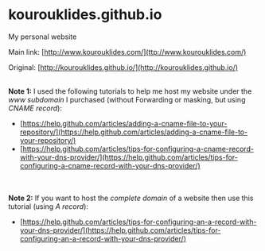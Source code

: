 # kourouklides.github.io

My personal website

Main link:
[http://www.kourouklides.com/](ttp://www.kourouklides.com/)

Original:
[http://kourouklides.github.io/](http://kourouklides.github.io/) <br /> <br />
  
**Note 1:** I used the following tutorials to help me host my website under the *www subdomain* I purchased (without Forwarding or masking, but using *CNAME record*):
* [https://help.github.com/articles/adding-a-cname-file-to-your-repository/](https://help.github.com/articles/adding-a-cname-file-to-your-repository/)
* [https://help.github.com/articles/tips-for-configuring-a-cname-record-with-your-dns-provider/](https://help.github.com/articles/tips-for-configuring-a-cname-record-with-your-dns-provider/)

<br /> <br />
**Note 2:** If you want to host the *complete domain* of a website then use this tutorial (using *A record*):
* [https://help.github.com/articles/tips-for-configuring-an-a-record-with-your-dns-provider/](https://help.github.com/articles/tips-for-configuring-an-a-record-with-your-dns-provider/)



